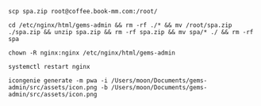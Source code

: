 ```
scp spa.zip root@coffee.book-mm.com:/root/
```

```
cd /etc/nginx/html/gems-admin && rm -rf ./* && mv /root/spa.zip ./spa.zip && unzip spa.zip && rm -rf spa.zip && mv spa/* ./ && rm -rf spa
```

```
chown -R nginx:nginx /etc/nginx/html/gems-admin
```

```
systemctl restart nginx
```

`icongenie generate -m pwa -i /Users/moon/Documents/gems-admin/src/assets/icon.png -b /Users/moon/Documents/gems-admin/src/assets/icon.png`
